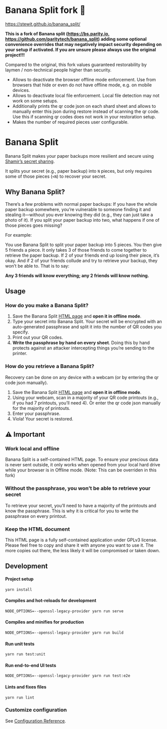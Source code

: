 # Banana Split fork 🍌

https://stewit.github.io/banana_split/

**This is a fork of Banana split (https://bs.parity.io, https://github.com/paritytech/banana_split) adding some optional convenience overrides that may negatively impact security depending on your setup if activated. If you are unsure please always use the original project!!!**

Compared to the original, this fork values guaranteed restorability by laymen / non-technical people higher than security.
* Allows to deactivate the browser offline mode enforcement. Use from browsers that hide or even do not have offline mode, e.g. on mobile devices.
* Allows to deactivate local file enforcement. Local file detection may not work on some setups.
* Additionally prints the qr code json on each shard sheet and allows to manually enter this json during restore instead of scanning the qr code. Use this if scanning qr codes does not work in your restoration setup.
* Makes the number of required pieces user configurable.


# Banana Split

Banana Split makes your paper backups more resilient and secure using [Shamir’s secret sharing](https://en.wikipedia.org/wiki/Shamir%27s_Secret_Sharing).

It splits your secret (e.g., paper backup) into `N` pieces, but only requires some of those pieces (`<N`) to recover your secret.

## Why Banana Split?
There’s a few problems with normal paper backups:
If you have the whole paper backup somewhere, you’re vulnerable to someone finding it and stealing it—without you ever knowing they did (e.g., they can just take a photo of it).
If you split your paper backup into two, what happens if one of those pieces goes missing?

For example:

You use Banana Split to split your paper backup into 5 pieces. You then give 5 friends a piece. It only takes 3 of those friends to come together to retrieve the paper backup. If 2 of your friends end up losing their piece, it’s okay. And if 2 of your friends collude and try to retrieve your backup, they won’t be able to.
That is to say:

**Any 3 friends will know everything; any 2 friends will know nothing.**

## Usage
### How do you make a Banana Split?
1. Save the Banana Split [HTML page](https://stewit.github.io/banana_split/) and **open it in offline mode**.
2. Type your secret into Banana Split.
Your secret will be encrypted with an auto-generated passphrase and split it into the number of QR codes you specify.
3. Print out your QR codes.
4. **Write the passphrase by hand on every sheet**.
Doing this by hand protects against an attacker intercepting things you’re sending to the printer.

### How do you retrieve a Banana Split?
Recovery can be done on any device with a webcam (or by entering the qr code json manually).

1. Save the Banana Split [HTML page](https://stewit.github.io/banana_split/) and **open it in offline mode**.
2. Using your webcam, scan in a majority of your QR code printouts (e.g., if you had 7 printouts, you’ll need 4). Or enter the qr code json manually for the majority of printouts.
3. Enter your passphrase.
4. Viola! Your secret is restored.

## ⚠️ Important
###  Work local and offline

Banana Split is a self-contained HTML page.
To ensure your precious data is never sent outside, it only works when opened from your local hard drive while your browser is in Offline mode. (Note: This can be overriden in this fork)

### Without the passphrase, you won’t be able to retrieve your secret

To retrieve your secret, you’ll need to have a majority of the printouts and know the passphrase.
This is why it is critical for you to write the passphrase on every printout.

### Keep the HTML document

This HTML page is a fully self-contained application under GPLv3 license.
Please feel free to copy and share it with anyone you want to use it. The more copies out there, the less likely it will be compromised or taken down.

## Development
#### Project setup
```
yarn install
```

#### Compiles and hot-reloads for development
```
NODE_OPTIONS=--openssl-legacy-provider yarn run serve
```

#### Compiles and minifies for production
```
NODE_OPTIONS=--openssl-legacy-provider yarn run build
```

#### Run unit tests
```
yarn run test:unit
```

#### Run end-to-end UI tests
```
NODE_OPTIONS=--openssl-legacy-provider yarn run test:e2e
```

#### Lints and fixes files
```
yarn run lint
```

### Customize configuration
See [Configuration Reference](https://cli.vuejs.org/config/).
